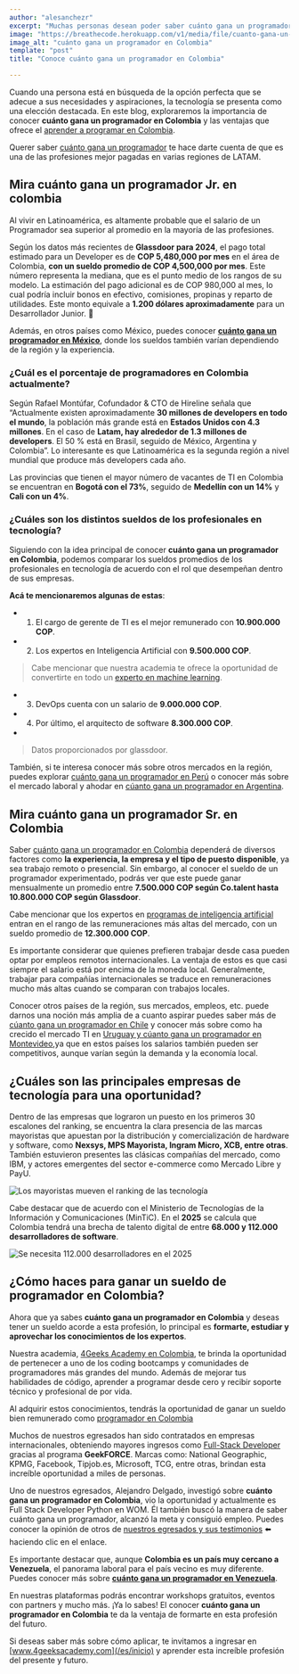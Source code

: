 ```yaml
---
author: "alesanchezr"
excerpt: "Muchas personas desean poder saber cuánto gana un programador en Colombia ya que las posibilidades que ofrece esta profesión permite alcanzar una remuneración favorable para muchos"
image: "https://breathecode.herokuapp.com/v1/media/file/cuanto-gana-un-programador-en-colombia-jpg"
image_alt: "cuánto gana un programador en Colombia"
template: "post" 
title: "Conoce cuánto gana un programador en Colombia"

---
```


Cuando una persona está en búsqueda de la opción perfecta que se adecue a sus necesidades y aspiraciones, la tecnología se presenta como una elección destacada. En este blog, exploraremos la importancia de conocer **cuánto gana un programador en Colombia** y las ventajas que ofrece el [aprender a programar en Colombia](/es/coding-campus/bootcamp-programacion-colombia).

Querer saber [cuánto gana un programador](/es/cuanto-gana-un-programador/cuanto-gana-un-programador) te hace darte cuenta de que es una de las profesiones mejor pagadas en varias regiones de LATAM.

## Mira cuánto gana un programador Jr. en colombia

Al vivir en Latinoamérica, es altamente probable que el salario de un Programador sea superior al promedio en la mayoría de las profesiones.


Según los datos más recientes de **Glassdoor para 2024**, el pago total estimado para un Developer es de **COP 5,480,000 por mes** en el área de Colombia, **con un sueldo promedio de COP 4,500,000 por mes**. Este número representa la mediana, que es el punto medio de los rangos de su modelo. La estimación del pago adicional es de COP 980,000 al mes, lo cual podría incluir bonos en efectivo, comisiones, propinas y reparto de utilidades. Este monto equivale a **1.200 dólares aproximadamente** para un Desarrollador Junior. 🤑

Además, en otros países como México, puedes conocer **[cuánto gana un programador en México](https://4geeksacademy.com/es/cuanto-gana-un-programador/cuanto-gana-un-programador-en-mexico)**, donde los sueldos también varían dependiendo de la región y la experiencia.

### ¿Cuál es el porcentaje de programadores en Colombia actualmente?

Según Rafael Montúfar, Cofundador & CTO de Hireline señala que “Actualmente existen aproximadamente **30 millones de developers en todo el mundo**, la población más grande está en **Estados Unidos con 4.3 millones**. En el caso de **Latam, hay alrededor de 1.3 millones de developers**. El 50 % está en Brasil, seguido de México, Argentina y Colombia”. Lo interesante es que Latinoamérica es la segunda región a nivel mundial que produce más developers cada año.

Las provincias que tienen el mayor número de vacantes de TI en Colombia se encuentran en **Bogotá con el 73%**, seguido de **Medellín con un 14%** y **Cali con un 4%**.

### ¿Cuáles son los distintos sueldos de los profesionales en tecnología?   

Siguiendo con la idea principal de conocer **cuánto gana un programador en Colombia**, podemos comparar los sueldos promedios de los profesionales en tecnología de acuerdo con el rol que desempeñan dentro de sus empresas.

**Acá te mencionaremos algunas de estas**:

- 1. El cargo de gerente de TI es el mejor remunerado con **10.900.000 COP**.
- 2. Los expertos en Inteligencia Artificial con **9.500.000 COP**.

> Cabe mencionar que nuestra academia te ofrece la oportunidad de convertirte en todo un [experto en machine learning](/es/coding-bootcamps/curso-datascience-machine-learning). 

- 3. DevOps cuenta con un salario de **9.000.000 COP**.
- 4. Por último, el arquitecto de software **8.300.000 COP**.
- 
> Datos proporcionados por glassdoor. 

También, si te interesa conocer más sobre otros mercados en la región, puedes explorar [cuánto gana un programador en Perú](https://4geeksacademy.com/es/cuanto-gana-un-programador/cuanto-gana-un-programador-en-peru) o conocer más sobre el mercado laboral y ahodar en [cúanto gana un programador en Argentina](https://4geeksacademy.com/es/cuanto-gana-un-programador/cuanto-gana-un-programador-en-argentina).

## Mira cuánto gana un programador Sr. en Colombia

Saber [cuánto gana un programador en Colombia](/es/cuanto-gana-un-programador/cuanto-gana-un-programador) dependerá de diversos factores como **la experiencia, la empresa y el tipo de puesto disponible**, ya sea trabajo remoto o presencial. Sin embargo, al conocer el sueldo de un programador experimentado, podrás ver que este puede ganar mensualmente un promedio entre **7.500.000 COP según Co.talent hasta 10.800.000 COP según Glassdoor**.

Cabe mencionar que los expertos en [programas de inteligencia artificial](/es/coding-bootcamps/curso-inteligencia-artificial) entran en el rango de las remuneraciones más altas del mercado, con un sueldo promedio de **12.300.000 COP**.

Es importante considerar que quienes prefieren trabajar desde casa pueden optar por empleos remotos internacionales. La ventaja de estos es que casi siempre el salario está por encima de la moneda local. Generalmente, trabajar para compañías internacionales se traduce en remuneraciones mucho más altas cuando se comparan con trabajos locales.

Conocer otros países de la región, sus mercados, empleos, etc. puede darnos una noción más amplia de a cuanto aspirar puedes saber más  de [cúanto gana un programador en Chile](https://4geeksacademy.com/es/cuanto-gana-un-programador/cuanto-gana-un-programador-en-chile) y conocer más sobre como ha crecido el mercado TI en [Uruguay y cúanto gana un programador en Montevideo](/es/cuanto-gana-un-programador/cuanto-gana-un-programador-en-uruguay),ya que en estos países los salarios también pueden ser competitivos, aunque varían según la demanda y la economía local.

## ¿Cuáles son las principales empresas de tecnología para una oportunidad?

Dentro de las empresas que lograron un puesto en los primeros 30 escalones del ranking, se encuentra la clara presencia de las marcas mayoristas que apuestan por la distribución y comercialización de hardware y software, como **Nexsys, MPS Mayorista, Ingram Micro, XCB, entre otras**. También estuvieron presentes las clásicas compañías del mercado, como IBM, y actores emergentes del sector e-commerce como Mercado Libre y PayU.

![Los mayoristas mueven el ranking de las tecnología](https://breathecode.herokuapp.com/v1/media/file/emp-1000emptecnologia-web-jpg)

Cabe destacar que de acuerdo con el Ministerio de Tecnologías de la Información y Comunicaciones (MinTiC). En el **2025** se calcula que Colombia tendrá una brecha de talento digital de entre **68.000 y 112.000 desarrolladores de software**.

![Se necesita 112.000 desarrolladores en el 2025](https://breathecode.herokuapp.com/v1/media/file/esp-carreras-tecnologicas-pag9-1-jpg)

## ¿Cómo haces para ganar un sueldo de programador en Colombia?

Ahora que ya sabes **cuánto gana un programador en Colombia** y deseas tener un sueldo acorde a esta profesión, lo principal es **formarte, estudiar y aprovechar los conocimientos de los expertos**. 

Nuestra academia, [4Geeks Academy en Colombia](/es/coding-campus/bootcamp-programacion-colombia), te brinda la oportunidad de pertenecer a uno de los coding bootcamps y comunidades de programadores más grandes del mundo. Además de mejorar tus habilidades de código, aprender a programar desde cero y recibir soporte técnico y profesional de por vida.

Al adquirir estos conocimientos, tendrás la oportunidad de ganar un sueldo bien remunerado como [programador en Colombia](/es/coding-campus/bootcamp-programacion-colombia)

Muchos de nuestros egresados han sido contratados en empresas internacionales, obteniendo mayores ingresos como [Full-Stack Developer](/es/coding-bootcamps/full-stack-part-time) gracias al programa **GeekFORCE**. Marcas como: National Geographic, KPMG, Facebook, Tipjob.es, Microsoft, TCG, entre otras, brindan esta increíble oportunidad a miles de personas.

Uno de nuestros egresados, Alejandro Delgado, investigó sobre **cuánto gana un programador en Colombia**, vio la oportunidad y actualmente es Full Stack Developer Python en WOM. Él también buscó la manera de saber cuánto gana un programador, alcanzó la meta y consiguió empleo. Puedes conocer la opinión de otros de [nuestros egresados y sus testimonios](/es/testimonios) ⬅️ haciendo clic en el enlace.

Es importante destacar que, aunque **Colombia es un país muy cercano a Venezuela**, el panorama laboral para el país vecino es muy diferente. Puedes conocer más sobre **[cuánto gana un programador en Venezuela](https://4geeksacademy.com/es/cuanto-gana-un-programador/cuanto-gana-un-programador-en-Venezuela)**.

En nuestras plataformas podrás encontrar workshops gratuitos, eventos con partners y mucho más. ¡Ya lo sabes! El conocer **cuánto gana un programador en Colombia** te da la ventaja de formarte en esta profesión del futuro.

Si deseas saber más sobre cómo aplicar, te invitamos a ingresar en [www.4geeksacademy.com](/es/inicio) y aprender esta increíble profesión del presente y futuro.